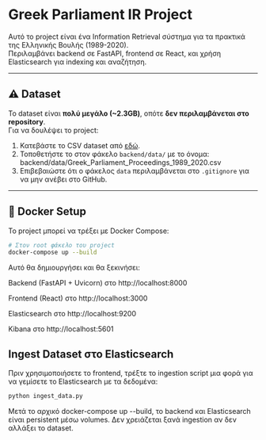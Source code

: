 # Greek Parliament IR Project

Αυτό το project είναι ένα Information Retrieval σύστημα για τα πρακτικά της Ελληνικής Βουλής (1989-2020).  
Περιλαμβάνει backend σε FastAPI, frontend σε React, και χρήση Elasticsearch για indexing και αναζήτηση.

---

## ⚠️ Dataset

Το dataset είναι **πολύ μεγάλο (~2.3GB)**, οπότε **δεν περιλαμβάνεται στο repository**.  
Για να δουλέψει το project:

1. Κατεβάστε το CSV dataset από [εδώ](https://zenodo.org/records/4311577#.X8-yMdgzaUk).  
2. Τοποθετήστε το στον φάκελο `backend/data/` με το όνομα:
backend/data/Greek_Parliament_Proceedings_1989_2020.csv
3. Επιβεβαιώστε ότι ο φάκελος `data` περιλαμβάνεται στο `.gitignore` για να μην ανέβει στο GitHub.

---

## 🐳 Docker Setup

Το project μπορεί να τρέξει με Docker Compose:

```bash
# Στον root φάκελο του project
docker-compose up --build 
```

Αυτό θα δημιουργήσει και θα ξεκινήσει:

Backend (FastAPI + Uvicorn) στο http://localhost:8000

Frontend (React) στο http://localhost:3000

Elasticsearch στο http://localhost:9200

Kibana στο http://localhost:5601

## Ingest Dataset στο Elasticsearch

Πριν χρησιμοποιήσετε το frontend, τρέξτε το ingestion script μια φορά για να γεμίσετε το Elasticsearch με τα δεδομένα:
```bash
python ingest_data.py
```
Μετά το αρχικό docker-compose up --build, το backend και Elasticsearch είναι persistent μέσω volumes. Δεν χρειάζεται ξανά ingestion αν δεν αλλάξει το dataset.
